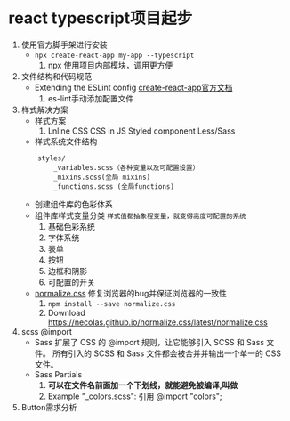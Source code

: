 # react typescript项目起步
1. 使用官方脚手架进行安装
    - `npx create-react-app my-app --typescript`
        1. npx 使用项目内部模块，调用更方便
2. 文件结构和代码规范
    - Extending the ESLint config [create-react-app官方文档](https://create-react-app.dev/docs/setting-up-your-editor) 
        1. es-lint手动添加配置文件
3. 样式解决方案
    - 样式方案
        1. Lnline CSS      CSS in JS     Styled component    Less/Sass
    - 样式系统文件结构
    ```
        styles/
            _variables.scss（各种变量以及可配置设置）
            _mixins.scss(全局 mixins)
            _functions.scss (全局functions)
    ```
    - 创建组件库的色彩体系
    - 组件库样式变量分类 `样式值都抽象程变量，就变得高度可配置的系统`
        1. 基础色彩系统
        2. 字体系统
        3. 表单
        4. 按钮
        5. 边框和阴影
        6. 可配置的开关
    - [normalize.css](https://github.com/necolas/normalize.css)  修复浏览器的bug并保证浏览器的一致性
        1. `npm install --save normalize.css`
        2. Download  https://necolas.github.io/normalize.css/latest/normalize.css
4. scss @import
    - Sass 扩展了 CSS 的 @import 规则，让它能够引入 SCSS 和 Sass 文件。 所有引入的 SCSS 和 Sass 文件都会被合并并输出一个单一的 CSS 文件。
    - Sass Partials
        1. **可以在文件名前面加一个下划线，就能避免被编译,叫做**
        2. Example "_colors.scss":  引用 @import "colors";
5. Button需求分析
        
    
    
    
